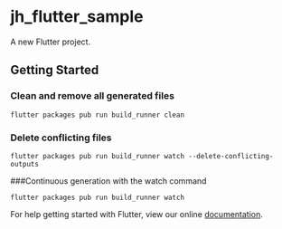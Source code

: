 # jh_flutter_sample

A new Flutter project.

## Getting Started



### Clean and remove all generated files

```
flutter packages pub run build_runner clean
```

### Delete conflicting files

```
flutter packages pub run build_runner watch --delete-conflicting-outputs
```

###Continuous generation with the watch command
```
flutter packages pub run build_runner watch
```

For help getting started with Flutter, view our online
[documentation](https://flutter.io/).
